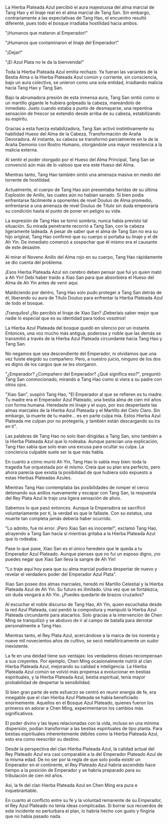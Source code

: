 
La Hierba Plateada Azul percibió el aura majestuosa del alma marcial de Tang Hao y el linaje real en el alma marcial de Tang San. Sin embargo, contrariamente a las expectativas de Tang Hao, el encuentro resultó diferente, pues todo el bosque irradiaba hostilidad hacia ambos.

"¡Humanos que mataron al Emperador!"

"¡Humanos que contaminaron el linaje del Emperador!"

"¡Dejar!"

"¡El Azul Plata no te da la bienvenida!"

Toda la Hierba Plateada Azul emitía rechazo. Ya fueran las variantes de la Bestia Alma o la Hierba Plateada Azul común y corriente, sin consciencia, bajo un aura colectiva, se unieron como una sola entidad, irradiando malicia hacia Tang Hao y Tang San.

Bajo la abrumadora presión de esta inmensa aura, Tang San sintió como si un martillo gigante le hubiera golpeado la cabeza, mareándolo de inmediato. Justo cuando estaba a punto de desmayarse, una repentina sensación de frescor se extendió desde arriba de su cabeza, estabilizando su espíritu.

Gracias a esta fuerza estabilizadora, Tang San activó instintivamente su habilidad Hueso del Alma de la Cabeza, Transformación de Araña Devoradora. Al instante, su cabeza se transformó parcialmente en la de la Araña Demonio con Rostro Humano, otorgándole una mayor resistencia a la malicia externa.

Al sentir el poder otorgado por el Hueso del Alma Principal, Tang San se convenció aún más de lo valioso que era este Hueso del Alma.

Mientras tanto, Tang Hao también sintió una amenaza masiva en medio del torrente de hostilidad.

Actualmente, el cuerpo de Tang Hao aún presentaba heridas de su última Explosión de Anillo, las cuales aún no habían sanado. Si bien podía enfrentarse fácilmente a oponentes de nivel Douluo de Alma promedio, enfrentarse a una amenaza de nivel Douluo de Título sin duda empeoraría su condición hasta el punto de poner en peligro su vida.

La expresión de Tang Hao se tornó sombría; nunca había previsto tal situación. Su mirada penetrante recorrió a Tang San, con la cabeza ligeramente ladeada. A pesar de saber que el alma de Tang San no era su hijo original, Tang Hao confirmó que su cuerpo sí portaba su linaje y el de Ah Yin. De inmediato comenzó a sospechar que él mismo era el causante de este desastre.

Al mirar el Noveno Anillo del Alma rojo en su cuerpo, Tang Hao rápidamente se dio cuenta del problema.

¡Esos Hierba Plateada Azul sin cerebro deben pensar que fui yo quien mató a Ah Yin! Debí haber traído a Xiao San para que absorbiera el Hueso del Alma de Ah Yin antes de venir aquí.

Maldiciendo por dentro, Tang Hao solo pudo proteger a Tang San detrás de él, liberando su aura de Título Douluo para enfrentar la Hierba Plateada Azul de todo el bosque.

¡Tranquilos! ¿No percibís el linaje de Xiao San? ¡Deberíais saber mejor que nadie lo especial que es su identidad para todos vosotros!

La Hierba Azul Plateada del bosque quedó en silencio por un instante. Entonces, una voz mucho más antigua, poderosa y noble que las demás se transmitió a través de la Hierba Azul Plateada circundante hacia Tang Hao y Tang San.

No negamos que sea descendiente del Emperador, ni olvidamos que una vez fuiste elegido su compañero. Pero, a nuestro juicio, ninguno de los dos es digno de los cargos que se les otorgaron.

"¿Emperador? ¿Compañero del Emperador? ¿Qué significa eso?", preguntó Tang San conmocionado, mirando a Tang Hao como si viera a su padre con otros ojos.

"Xiao San", suspiró Tang Hao, "El Emperador al que se refieren es tu madre. Tu madre era el Emperador Azul Plateado, una bestia alma de cien mil años con forma humana. Heredaste mi linaje y el suyo, por eso despertaste las almas marciales de la Hierba Azul Plateada y el Martillo del Cielo Claro. Sin embargo, la muerte de tu madre... es en parte culpa mía. Estos Hierba Azul Plateada me culpan por no protegerla, y también están descargando su ira en ti".

Las palabras de Tang Hao no solo iban dirigidas a Tang San, sino también a la Hierba Plateada Azul que lo rodeaba. Aunque parecían una explicación, Tang Hao sabía que solo eran una excusa para ocultar su culpa. La conciencia culpable suele ser la que más habla.

En cuanto a cómo murió Ah Yin, Tang Hao lo sabía muy bien: toda la tragedia fue orquestada por él mismo. Creía que su plan era perfecto, pero ahora parecía que existía la posibilidad de que hubiera sido expuesto a estas Hierbas Plateadas Azules.

Mientras Tang Hao contemplaba las posibilidades de romper el cerco detonando sus anillos nuevamente y escapar con Tang San, la respuesta del Rey Plata Azul le trajo una ligera sensación de alivio.

Sabemos lo que pasó entonces. Aunque la Emperadora se sacrificó voluntariamente por ti, la verdad es que le fallaste. Con su estatus, una muerte tan completa jamás debería haber ocurrido.

"Lo admito, fue mi error. ¡Pero Xiao San es inocente!", exclamó Tang Hao, atrayendo a Tang San hacia sí mientras gritaba a la Hierba Plateada Azul que lo rodeaba.

Pase lo que pase, Xiao San es el único heredero que le queda a tu Emperador Azul Plateado. Aunque pienses que no fui un esposo digno, ¡no puedes negar que Xiao San lleva la sangre de Ah Yin!

"Lo traje aquí hoy para que su alma marcial pudiera despertar de nuevo y revelar el verdadero poder del Emperador Azul Plata".

Xiao San posee dos almas marciales, heredó mi Martillo Celestial y la Hierba Plateada Azul de Ah Yin. Su futuro es ilimitado. Una vez que se fortalezca, sin duda vengará a Ah Yin. ¿Puedes quedarte de brazos cruzados?

Al escuchar el noble discurso de Tang Hao, Ah Yin, quien escuchaba desde la red Azul Plateada, casi perdió la compostura y manipuló la Hierba Azul Plateada circundante para atacarlos. Solo gracias a la intervención de Chen Ming se tranquilizó y se abstuvo de ir al campo de batalla para derrotar personalmente a Tang Hao.

Mientras tanto, el Rey Plata Azul, acercándose a la marca de los noventa y nueve mil novecientos años de cultivo, se secó metafóricamente un sudor inexistente.

La fe en una deidad tiene sus ventajas: los verdaderos dioses recompensan a sus creyentes. Por ejemplo, Chen Ming ocasionalmente nutrió al clan Hierba Plateada Azul, mejorando su calidad e inteligencia. La Hierba Plateada Azul común se volvió más propensa a evolucionar en bestias espirituales, y la Hierba Plateada Azul, bestia espiritual, tenía mayor probabilidad de despertar la sensibilidad.

Si bien gran parte de este esfuerzo se centró en reunir energía de fe, era innegable que el clan Hierba Azul Plateada se había beneficiado enormemente. Aquellos en el Bosque Azul Plateado, quienes fueron los primeros en adorar a Chen Ming, experimentaron los cambios más significativos.

El poder divino y las leyes relacionadas con la vida, incluso en una mínima dispersión, podían transformar a las bestias espirituales de tipo planta. Para bestias espirituales inherentemente débiles como la Hierba Plateada Azul, esto era como reescribir su destino.

Desde la perspectiva del clan Hierba Plateada Azul, la calidad actual del Rey Plateado Azul era casi comparable a la del Emperador Plateado Azul de la misma edad. De no ser por la regla de que solo podía existir un Emperador en el continente, el Rey Plateado Azul habría ascendido hace tiempo a la posición de Emperador y se habría preparado para su tribulación de cien mil años.

Así, la fe del clan Hierba Plateada Azul en Chen Ming era pura e inquebrantable.

En cuanto al conflicto entre su fe y la voluntad remanente de su Emperador, el Rey Azul Plateado no tenía ideas complicadas. Si borrar sus recuerdos de este incidente no perturbara el plan, lo habría hecho con gusto y fingiría que no había pasado nada.